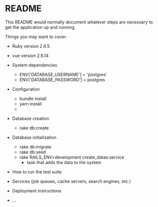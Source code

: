 # README

This README would normally document whatever steps are necessary to get the
application up and running.

Things you may want to cover:

* Ruby version 2.6.5

* vue version 2.6.14

* System dependencies

  - ENV['DATABASE_USERNAME'] = 'postgres'
  - ENV['DATABASE_PASSWORD'] = postgres

* Configuration

  - bundle install
  - yarn install
  - 
* Database creation

  - rake db:create

* Database initialization

  - rake db:migrate
  - rake db:seed
  - rake RAILS_ENV=development create_datas:service
    - task that adds the data to the system 

* How to run the test suite

* Services (job queues, cache servers, search engines, etc.)

* Deployment instructions

* ...
